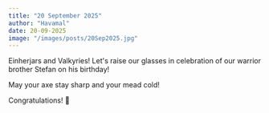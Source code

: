 ```yaml
---
title: "20 September 2025"
author: "Havamal"
date: 20-09-2025
image: "/images/posts/20Sep2025.jpg"
---
```


Einherjars and Valkyries! Let's raise our glasses in celebration of our warrior brother Stefan on his birthday! 

May your axe stay sharp and your mead cold! 

Congratulations! 🍻